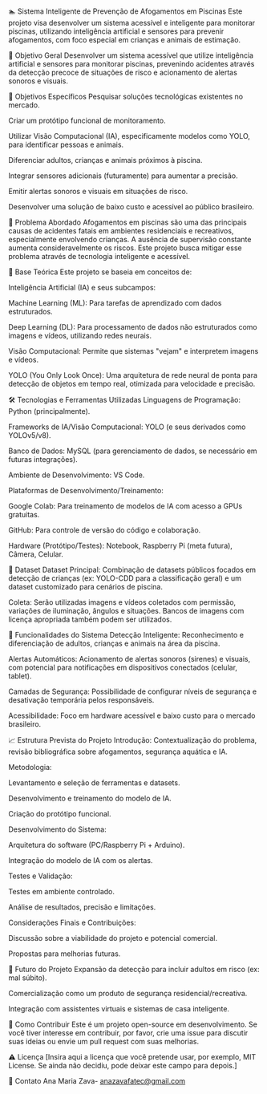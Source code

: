 🏊 Sistema Inteligente de Prevenção de Afogamentos em Piscinas
Este projeto visa desenvolver um sistema acessível e inteligente para monitorar piscinas, utilizando inteligência artificial e sensores para prevenir afogamentos, com foco especial em crianças e animais de estimação.

🎯 Objetivo Geral
Desenvolver um sistema acessível que utilize inteligência artificial e sensores para monitorar piscinas, prevenindo acidentes através da detecção precoce de situações de risco e acionamento de alertas sonoros e visuais.

🚀 Objetivos Específicos
Pesquisar soluções tecnológicas existentes no mercado.

Criar um protótipo funcional de monitoramento.

Utilizar Visão Computacional (IA), especificamente modelos como YOLO, para identificar pessoas e animais.

Diferenciar adultos, crianças e animais próximos à piscina.

Integrar sensores adicionais (futuramente) para aumentar a precisão.

Emitir alertas sonoros e visuais em situações de risco.

Desenvolver uma solução de baixo custo e acessível ao público brasileiro.

🧐 Problema Abordado
Afogamentos em piscinas são uma das principais causas de acidentes fatais em ambientes residenciais e recreativos, especialmente envolvendo crianças. A ausência de supervisão constante aumenta consideravelmente os riscos. Este projeto busca mitigar esse problema através de tecnologia inteligente e acessível.

🧠 Base Teórica
Este projeto se baseia em conceitos de:

Inteligência Artificial (IA) e seus subcampos:

Machine Learning (ML): Para tarefas de aprendizado com dados estruturados.

Deep Learning (DL): Para processamento de dados não estruturados como imagens e vídeos, utilizando redes neurais.

Visão Computacional: Permite que sistemas "vejam" e interpretem imagens e vídeos.

YOLO (You Only Look Once): Uma arquitetura de rede neural de ponta para detecção de objetos em tempo real, otimizada para velocidade e precisão.

🛠️ Tecnologias e Ferramentas Utilizadas
Linguagens de Programação: Python (principalmente).

Frameworks de IA/Visão Computacional: YOLO (e seus derivados como YOLOv5/v8).

Banco de Dados: MySQL (para gerenciamento de dados, se necessário em futuras integrações).

Ambiente de Desenvolvimento: VS Code.

Plataformas de Desenvolvimento/Treinamento:

Google Colab: Para treinamento de modelos de IA com acesso a GPUs gratuitas.

GitHub: Para controle de versão do código e colaboração.

Hardware (Protótipo/Testes): Notebook, Raspberry Pi (meta futura), Câmera, Celular.

📍 Dataset
Dataset Principal: Combinação de datasets públicos focados em detecção de crianças (ex: YOLO-CDD para a classificação geral) e um dataset customizado para cenários de piscina.

Coleta: Serão utilizadas imagens e vídeos coletados com permissão, variações de iluminação, ângulos e situações. Bancos de imagens com licença apropriada também podem ser utilizados.

🚀 Funcionalidades do Sistema
Detecção Inteligente: Reconhecimento e diferenciação de adultos, crianças e animais na área da piscina.

Alertas Automáticos: Acionamento de alertas sonoros (sirenes) e visuais, com potencial para notificações em dispositivos conectados (celular, tablet).

Camadas de Segurança: Possibilidade de configurar níveis de segurança e desativação temporária pelos responsáveis.

Acessibilidade: Foco em hardware acessível e baixo custo para o mercado brasileiro.

📈 Estrutura Prevista do Projeto
Introdução: Contextualização do problema, revisão bibliográfica sobre afogamentos, segurança aquática e IA.

Metodologia:

Levantamento e seleção de ferramentas e datasets.

Desenvolvimento e treinamento do modelo de IA.

Criação do protótipo funcional.

Desenvolvimento do Sistema:

Arquitetura do software (PC/Raspberry Pi + Arduino).

Integração do modelo de IA com os alertas.

Testes e Validação:

Testes em ambiente controlado.

Análise de resultados, precisão e limitações.

Considerações Finais e Contribuições:

Discussão sobre a viabilidade do projeto e potencial comercial.

Propostas para melhorias futuras.

🌟 Futuro do Projeto
Expansão da detecção para incluir adultos em risco (ex: mal súbito).

Comercialização como um produto de segurança residencial/recreativa.

Integração com assistentes virtuais e sistemas de casa inteligente.

🤝 Como Contribuir
Este é um projeto open-source em desenvolvimento. Se você tiver interesse em contribuir, por favor, crie uma issue para discutir suas ideias ou envie um pull request com suas melhorias.

⚠️ Licença
[Insira aqui a licença que você pretende usar, por exemplo, MIT License. Se ainda não decidiu, pode deixar este campo para depois.]

📧 Contato
Ana Maria Zava- anazavafatec@gmail.com
